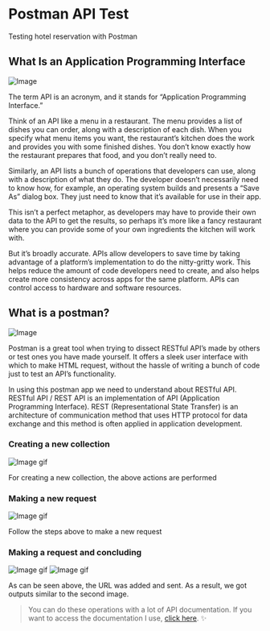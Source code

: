 # Postman API Test
Testing hotel reservation with Postman

## What Is an Application Programming Interface

![Image](https://mobidictum.biz/wp-content/uploads/2021/03/api.png)

The term API is an acronym, and it stands for “Application Programming Interface.”

Think of an API like a menu in a restaurant. The menu provides a list of dishes you can order, along with a description of each dish. When you specify what menu items you want, the restaurant’s kitchen does the work and provides you with some finished dishes. You don’t know exactly how the restaurant prepares that food, and you don’t really need to.

Similarly, an API lists a bunch of operations that developers can use, along with a description of what they do. The developer doesn’t necessarily need to know how, for example, an operating system builds and presents a “Save As” dialog box. They just need to know that it’s available for use in their app.

This isn’t a perfect metaphor, as developers may have to provide their own data to the API to get the results, so perhaps it’s more like a fancy restaurant where you can provide some of your own ingredients the kitchen will work with.

But it’s broadly accurate. APIs allow developers to save time by taking advantage of a platform’s implementation to do the nitty-gritty work. This helps reduce the amount of code developers need to create, and also helps create more consistency across apps for the same platform. APIs can control access to hardware and software resources.

## What is a postman?

![Image](https://miro.medium.com/max/1400/0*yN6J75hyfNMjUKOo)

Postman is a great tool when trying to dissect RESTful API’s made by others or test ones you have made yourself. It offers a sleek user interface with which to make HTML request, without the hassle of writing a bunch of code just to test an API’s functionality.

In using this postman app we need to understand about RESTful API. RESTful API / REST API is an implementation of API (Application Programming Interface). REST (Representational State Transfer) is an architecture of communication method that uses HTTP protocol for data exchange and this method is often applied in application development.

### Creating a new collection

![Image gif](https://miro.medium.com/max/724/1*d5pFhHqQKa1RQ3voQngAGA.gif)

For creating a new collection, the above actions are performed

### Making a new request

![Image gif](https://miro.medium.com/max/724/1*lbA9N5zwx7PRQG-ZrdbqAA.gif)

Follow the steps above to make a new request

### Making a request and concluding

![Image gif](https://miro.medium.com/max/724/1*u1qIRo4hwCg31wOLm9zQWA.gif)
![Image gif](https://miro.medium.com/max/724/1*8bwpu9srEia7R4DKIQQ76w.gif)

As can be seen above, the URL was added and sent. As a result, we got outputs similar to the second image.

> You can do these operations with a lot of API documentation. If you want to access the documentation I use, [click here](http://restful-booker.herokuapp.com/apidoc/index.html).
:sparkles:
